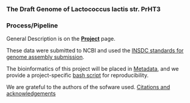 ---
---

### The Draft Genome of Lactococcus lactis str. PrHT3

### Process/Pipeline

General Description is on the **[Project](/project.md)** page.

These data were submitted to NCBI and used the [INSDC standards for genome assembly submission](https://www.insdc.org/insdc-standards-genome-assembly-submission).

The bioinformatics of this project will be placed in [Metadata](/metadata.md), and we provide a project-specific [bash script](/files/lactoscript-only.sh) for reproducibility.

We are grateful to the authors of the sofware used. [Citations and acknowledgements](/citations.md)
